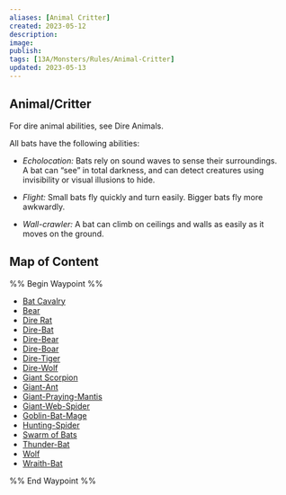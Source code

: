 ```yaml
---
aliases: [Animal Critter]
created: 2023-05-12
description: 
image: 
publish: 
tags: [13A/Monsters/Rules/Animal-Critter]
updated: 2023-05-13
---
```


## Animal/Critter

For dire animal abilities, see Dire Animals.

All bats have the following abilities:

- *Echolocation:* Bats rely on sound waves to sense their surroundings.  
  A bat can “see” in total darkness, and can detect creatures using  
  invisibility or visual illusions to hide.

- *Flight:* Small bats fly quickly and turn easily. Bigger bats fly more  
  awkwardly.

- *Wall-crawler:* A bat can climb on ceilings and walls as easily as it  
  moves on the ground.

## Map of Content

%% Begin Waypoint %%
- [Bat Cavalry](./Bat%20Cavalry.md)
- [Bear](./Bear.md)
- [Dire Rat](./Dire%20Rat.md)
- [Dire-Bat](./Dire-Bat.md)
- [Dire-Bear](./Dire-Bear.md)
- [Dire-Boar](./Dire-Boar.md)
- [Dire-Tiger](./Dire-Tiger.md)
- [Dire-Wolf](./Dire-Wolf.md)
- [Giant Scorpion](./Giant%20Scorpion.md)
- [Giant-Ant](./Giant-Ant.md)
- [Giant-Praying-Mantis](./Giant-Praying-Mantis.md)
- [Giant-Web-Spider](./Giant-Web-Spider.md)
- [Goblin-Bat-Mage](./Goblin-Bat-Mage.md)
- [Hunting-Spider](./Hunting-Spider.md)
- [Swarm of Bats](./Swarm%20of%20Bats.md)
- [Thunder-Bat](./Thunder-Bat.md)
- [Wolf](./Wolf.md)
- [Wraith-Bat](./Wraith-Bat.md)

%% End Waypoint %%